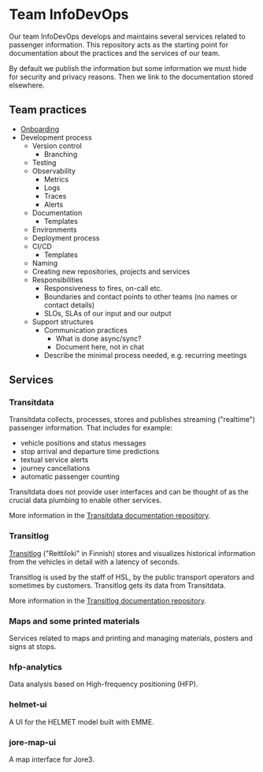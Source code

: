 # Team InfoDevOps

Our team InfoDevOps develops and maintains several services related to passenger information. This repository acts as the starting point for documentation about the practices and the services of our team.

By default we publish the information but some information we must hide for security and privacy reasons.
Then we link to the documentation stored elsewhere.

## Team practices

- [Onboarding](./docs/onboarding.md)
- Development process
  - Version control
    - Branching
  - Testing
  - Observability
    - Metrics
    - Logs
    - Traces
    - Alerts
  - Documentation
    - Templates
  - Environments
  - Deployment process
  - CI/CD
    - Templates
  - Naming
  - Creating new repositories, projects and services
  - Responsibilities
    - Responsiveness to fires, on-call etc.
    - Boundaries and contact points to other teams (no names or contact details)
    - SLOs, SLAs of our input and our output
  - Support structures
    - Communication practices
      - What is done async/sync?
      - Document here, not in chat
    - Describe the minimal process needed, e.g. recurring meetings

## Services

### Transitdata

Transitdata collects, processes, stores and publishes streaming ("realtime") passenger information.
That includes for example:

- vehicle positions and status messages
- stop arrival and departure time predictions
- textual service alerts
- journey cancellations
- automatic passenger counting

Transitdata does not provide user interfaces and can be thought of as the crucial data plumbing to enable other services.

More information in the [Transitdata documentation repository](https://github.com/HSLdevcom/transitdata).

### Transitlog

[Transitlog](https://reittiloki.hsl.fi/) ("Reittiloki" in Finnish) stores and visualizes historical information from the vehicles in detail with a latency of seconds.

Transitlog is used by the staff of HSL, by the public transport operators and sometimes by customers.
Transitlog gets its data from Transitdata.

More information in the [Transitlog documentation repository](https://github.com/HSLdevcom/transitlog).

### Maps and some printed materials

Services related to maps and printing and managing materials, posters and signs at stops.

### hfp-analytics

Data analysis based on High-frequency positioning (HFP).

### helmet-ui

A UI for the HELMET model built with EMME.

### jore-map-ui

A map interface for Jore3.
